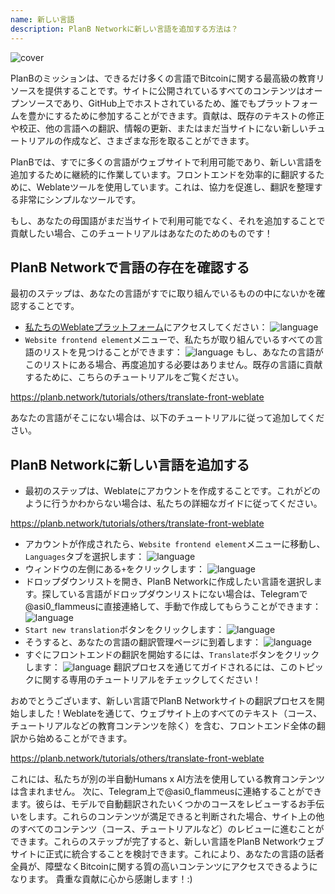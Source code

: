 ```yaml
---
name: 新しい言語
description: PlanB Networkに新しい言語を追加する方法は？
---
```

![cover](assets/cover.webp)

PlanBのミッションは、できるだけ多くの言語でBitcoinに関する最高級の教育リソースを提供することです。サイトに公開されているすべてのコンテンツはオープンソースであり、GitHub上でホストされているため、誰でもプラットフォームを豊かにするために参加することができます。貢献は、既存のテキストの修正や校正、他の言語への翻訳、情報の更新、またはまだ当サイトにない新しいチュートリアルの作成など、さまざまな形を取ることができます。

PlanBでは、すでに多くの言語がウェブサイトで利用可能であり、新しい言語を追加するために継続的に作業しています。フロントエンドを効率的に翻訳するために、Weblateツールを使用しています。これは、協力を促進し、翻訳を整理する非常にシンプルなツールです。

もし、あなたの母国語がまだ当サイトで利用可能でなく、それを追加することで貢献したい場合、このチュートリアルはあなたのためのものです！

## PlanB Networkで言語の存在を確認する

最初のステップは、あなたの言語がすでに取り組んでいるものの中にないかを確認することです。

- [私たちのWeblateプラットフォーム](https://weblate.planb.network/projects/planb-network-website/)にアクセスしてください：
![language](assets/01.webp)
- `Website frontend element`メニューで、私たちが取り組んでいるすべての言語のリストを見つけることができます：
![language](assets/02.webp)
もし、あなたの言語がこのリストにある場合、再度追加する必要はありません。既存の言語に貢献するために、こちらのチュートリアルをご覧ください。

https://planb.network/tutorials/others/translate-front-weblate



あなたの言語がそこにない場合は、以下のチュートリアルに従って追加してください。

## PlanB Networkに新しい言語を追加する

- 最初のステップは、Weblateにアカウントを作成することです。これがどのように行うかわからない場合は、私たちの詳細なガイドに従ってください。

https://planb.network/tutorials/others/translate-front-weblate


- アカウントが作成されたら、`Website frontend element`メニューに移動し、`Languages`タブを選択します：
![language](assets/03.webp)
- ウィンドウの左側にある`+`をクリックします：
![language](assets/04.webp)
- ドロップダウンリストを開き、PlanB Networkに作成したい言語を選択します。探している言語がドロップダウンリストにない場合は、Telegramで@asi0_flammeusに直接連絡して、手動で作成してもらうことができます：
![language](assets/05.webp)
- `Start new translation`ボタンをクリックします：
![language](assets/06.webp)
- そうすると、あなたの言語の翻訳管理ページに到着します：
![language](assets/07.webp)
- すぐにフロントエンドの翻訳を開始するには、`Translate`ボタンをクリックします： ![language](assets/08.webp)
翻訳プロセスを通じてガイドされるには、このトピックに関する専用のチュートリアルをチェックしてください！

おめでとうございます、新しい言語でPlanB Networkサイトの翻訳プロセスを開始しました！Weblateを通じて、ウェブサイト上のすべてのテキスト（コース、チュートリアルなどの教育コンテンツを除く）を含む、フロントエンド全体の翻訳から始めることができます。

https://planb.network/tutorials/others/translate-front-weblate

これには、私たちが別の半自動Humans x AI方法を使用している教育コンテンツは含まれません。
次に、Telegram上で@asi0_flammeusに連絡することができます。彼らは、モデルで自動翻訳されたいくつかのコースをレビューするお手伝いをします。これらのコンテンツが満足できると判断された場合、サイト上の他のすべてのコンテンツ（コース、チュートリアルなど）のレビューに進むことができます。これらのステップが完了すると、新しい言語をPlanB Networkウェブサイトに正式に統合することを検討できます。これにより、あなたの言語の話者全員が、障壁なくBitcoinに関する質の高いコンテンツにアクセスできるようになります。
貴重な貢献に心から感謝します！:)